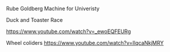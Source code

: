 Rube Goldberg Machine for Univeristy

Duck and Toaster Race

https://www.youtube.com/watch?v=_ewoEQFEURg

Wheel coliders
https://www.youtube.com/watch?v=IlqcaNkjMRY
